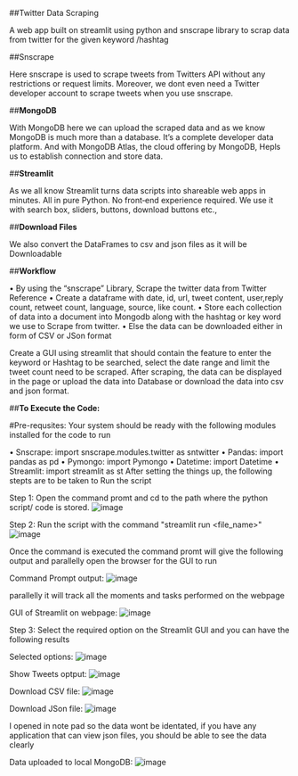 ##Twitter Data Scraping

A web app built on streamlit using python and snscrape library to scrap data from twitter for the given keyword /hashtag

##Snscrape

Here snscrape is used to scrape tweets from Twitters API without any restrictions or request limits. Moreover, we dont even need a Twitter developer account to scrape tweets when you use snscrape.

##**MongoDB**

With MongoDB here we can upload the scraped data and as we know MongoDB is much more than a database. It’s a complete developer data platform. And with MongoDB Atlas, the cloud offering by MongoDB, Hepls us to establish connection and store data.

##**Streamlit**

As we all know Streamlit turns data scripts into shareable web apps in minutes. All in pure Python. No front‑end experience required. We use it with search box, sliders, buttons, download buttons etc.,

##**Download Files**

We also convert the DataFrames to csv and json files as it will be Downloadable

##**Workflow**

• By using the “snscrape” Library, Scrape the twitter data from Twitter Reference 
• Create a dataframe with date, id, url, tweet content, user,reply count, retweet count, language, source, like count. 
• Store each collection of data into a document into Mongodb along with the hashtag or key word we use to Scrape from twitter.
• Else the data can be downloaded either in form of CSV or JSon format

Create a GUI using streamlit that should contain the feature to enter the keyword or Hashtag to be searched, select the date range and limit the tweet count need to be scraped. After scraping, the data can be displayed in the page or upload the data into Database or download the data into csv and json format.

##**To Execute the Code:**

#Pre-requsites: Your system should be ready with the following modules installed for the code to run 

•	Snscrape: import snscrape.modules.twitter as sntwitter
•	Pandas: import pandas as pd
•	Pymongo: import Pymongo
•	Datetime: import Datetime
•	Streamlit: import streamlit as st
After setting the things up, the following stepts are to be taken to Run the script

Step 1: Open the command promt and cd to the path where the python script/ code is stored.
![image](https://user-images.githubusercontent.com/35806558/230665962-be273dae-71c5-4906-9720-c6108758b9c5.png)

Step 2: Run the script with the command "streamlit run <file_name>"
![image](https://user-images.githubusercontent.com/35806558/230666067-8cc8a007-ce37-4061-a35c-061ed9b0b104.png)

Once the command is executed the command promt will give the following output and parallelly open the browser for the GUI to run 

Command Prompt output:
![image](https://user-images.githubusercontent.com/35806558/230666467-eb204b9c-8749-4e3a-bfda-17868943a374.png)

parallelly it will track all the moments and tasks performed on the webpage 

GUI of Streamlit on webpage:
![image](https://user-images.githubusercontent.com/35806558/230666631-a11f0fca-d7c8-43c4-bb48-e4d7adc0bdc8.png)

Step 3: Select the required option on the Streamlit GUI and you can have the following results

Selected options:
![image](https://user-images.githubusercontent.com/35806558/230667077-5e8aa7d3-77e2-4a98-ae6c-e0af22a92e68.png)

Show Tweets optput:
![image](https://user-images.githubusercontent.com/35806558/230667183-fdcfa1d7-1cbf-4d5f-947d-5bd1e7165348.png)

Download CSV file:
![image](https://user-images.githubusercontent.com/35806558/230667328-cc960c80-7d3b-4318-a15d-6bd31bd6a31d.png)

Download JSon file:
![image](https://user-images.githubusercontent.com/35806558/230667678-15537015-6cbb-44a9-a9cf-0f98ed952019.png)

I opened in note pad so the data wont be identated, if you have any application that can view json files, you should be able to see the data clearly

Data uploaded to local MongoDB:
![image](https://user-images.githubusercontent.com/35806558/230668128-f1f148ff-2701-41ec-ba9d-d9f643ee62ac.png)

